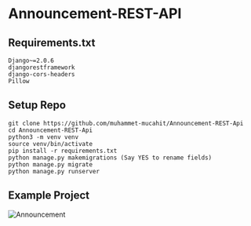 # Announcement-REST-API

## Requirements.txt
    Django~=2.0.6
    djangorestframework
    django-cors-headers
    Pillow

## Setup Repo
```
git clone https://github.com/muhammet-mucahit/Announcement-REST-Api
cd Announcement-REST-Api
python3 -m venv venv
source venv/bin/activate
pip install -r requirements.txt
python manage.py makemigrations (Say YES to rename fields)
python manage.py migrate
python manage.py runserver
```

## Example Project

![Announcement](https://media.giphy.com/media/kg60TMps3xd41likLX/giphy.gif)